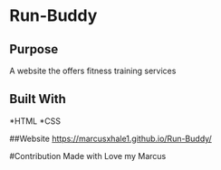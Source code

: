 # Run-Buddy
## Purpose 
A website the offers fitness training services 
## Built With 
*HTML 
*CSS

##Website
https://marcusxhale1.github.io/Run-Buddy/

#Contribution
Made with Love my Marcus 
